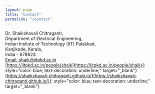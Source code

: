 ```yaml
---
layout: page
title: "Contact"
permalink: "/contact"
---
```

Dr. Shaikshavali Chitraganti,<br>
Department of Electrical Engineering,<br>
Indian Insitute of Technology (IIT) Palakkad,<br>
Kanjikode, Kerala, <br>
India - 678623. <br>
<u> Email: </u>   shaik@iitpkd.ac.in<br>
[https://iitpkd.ac.in/people/shaik](https://iitpkd.ac.in/people/shaik){: style="color: blue; text-decoration: underline;" target="_blank"}<br>
[https://shaikshavali-chitraganti.github.io/](https://shaikshavali-chitraganti.github.io/){: style="color: blue; text-decoration: underline;" target="_blank"}<br>
